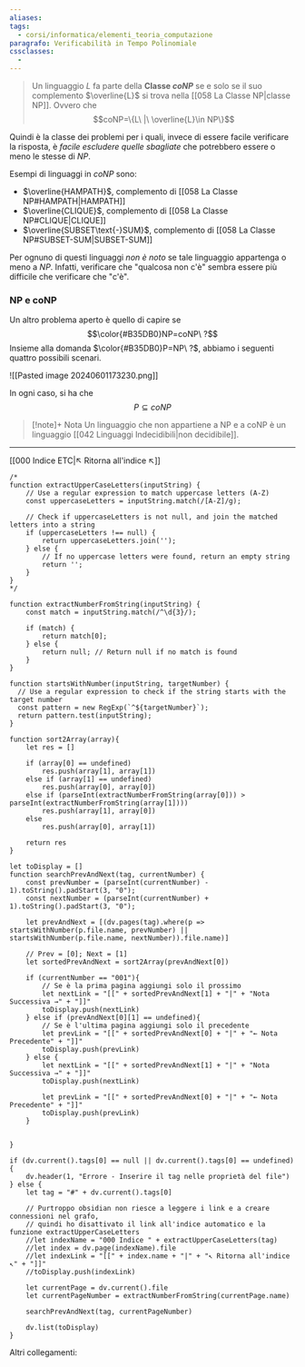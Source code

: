 ```yaml
---
aliases: 
tags:
  - corsi/informatica/elementi_teoria_computazione
paragrafo: Verificabilità in Tempo Polinomiale
cssclasses:
  - 
---
```

>Un linguaggio $L$ fa parte della **Classe $coNP$** se e solo se il suo complemento $\overline{L}$ si trova nella [[058 La Classe NP|classe NP]]. Ovvero che 
>$$coNP=\{L\ |\ \overline{L}\in NP\}$$

Quindi è la classe dei problemi per i quali, invece di essere facile verificare la risposta, è *facile escludere quelle sbagliate* che potrebbero essere o meno le stesse di $NP$.

Esempi di linguaggi in $coNP$ sono:
- $\overline{HAMPATH}$, complemento di [[058 La Classe NP#HAMPATH|HAMPATH]]
- $\overline{CLIQUE}$, complemento di [[058 La Classe NP#CLIQUE|CLIQUE]]
- $\overline{SUBSET\text{-}SUM}$, complemento di [[058 La Classe NP#SUBSET-SUM|SUBSET-SUM]]

Per ognuno di questi linguaggi *non è noto* se tale linguaggio appartenga o meno a $NP$. Infatti, verificare che "qualcosa non c'è" sembra essere più difficile
che verificare che "c'è".

### NP e coNP
Un altro problema aperto è quello di capire se $$\color{#B35DB0}NP=coNP\ ?$$
Insieme alla domanda $\color{#B35DB0}P=NP\ ?$, abbiamo i seguenti quattro possibili scenari.

![[Pasted image 20240601173230.png]]

In ogni caso, si ha che $$P\subseteq coNP$$

> [!note]+ Nota
> Un linguaggio che non appartiene a NP e a coNP è un linguaggio [[042 Linguaggi Indecidibili|non decidibile]].

___
[[000 Indice ETC|↖ Ritorna all'indice ↖]]

```dataviewjs
/*
function extractUpperCaseLetters(inputString) {
	// Use a regular expression to match uppercase letters (A-Z)
	const uppercaseLetters = inputString.match(/[A-Z]/g);
	
	// Check if uppercaseLetters is not null, and join the matched letters into a string
	if (uppercaseLetters !== null) {
		return uppercaseLetters.join('');
	} else {
	    // If no uppercase letters were found, return an empty string
	    return '';
	}
}
*/

function extractNumberFromString(inputString) {
	const match = inputString.match(/^\d{3}/);
	
	if (match) {
		return match[0];
	} else {
		return null; // Return null if no match is found
	}
}

function startsWithNumber(inputString, targetNumber) {
  // Use a regular expression to check if the string starts with the target number
  const pattern = new RegExp(`^${targetNumber}`);
  return pattern.test(inputString);
}

function sort2Array(array){
	let res = []
	
	if (array[0] == undefined)
		res.push(array[1], array[1])
	else if (array[1] == undefined)
		res.push(array[0], array[0])
	else if (parseInt(extractNumberFromString(array[0])) > parseInt(extractNumberFromString(array[1])))
		res.push(array[1], array[0])
	else
		res.push(array[0], array[1])
	
	return res
}

let toDisplay = []
function searchPrevAndNext(tag, currentNumber) {
	const prevNumber = (parseInt(currentNumber) - 1).toString().padStart(3, "0");
	const nextNumber = (parseInt(currentNumber) + 1).toString().padStart(3, "0");
	
	let prevAndNext = [(dv.pages(tag).where(p => startsWithNumber(p.file.name, prevNumber) || startsWithNumber(p.file.name, nextNumber)).file.name)]
	
	// Prev = [0]; Next = [1]
	let sortedPrevAndNext = sort2Array(prevAndNext[0])
	
	if (currentNumber == "001"){ 
		// Se è la prima pagina aggiungi solo il prossimo
		let nextLink = "[[" + sortedPrevAndNext[1] + "|" + "Nota Successiva →" + "]]"
		toDisplay.push(nextLink)
	} else if (prevAndNext[0][1] == undefined){
		// Se è l'ultima pagina aggiungi solo il precedente
		let prevLink = "[[" + sortedPrevAndNext[0] + "|" + "← Nota Precedente" + "]]"
		toDisplay.push(prevLink)
	} else {
		let nextLink = "[[" + sortedPrevAndNext[1] + "|" + "Nota Successiva →" + "]]"
		toDisplay.push(nextLink)
		
		let prevLink = "[[" + sortedPrevAndNext[0] + "|" + "← Nota Precedente" + "]]"
		toDisplay.push(prevLink)
	}
	
	
}

if (dv.current().tags[0] == null || dv.current().tags[0] == undefined){
	dv.header(1, "Errore - Inserire il tag nelle proprietà del file")
} else {
	let tag = "#" + dv.current().tags[0]

	// Purtroppo obsidian non riesce a leggere i link e a creare connessioni nel grafo,
	// quindi ho disattivato il link all'indice automatico e la funzione extractUpperCaseLetters
	//let indexName = "000 Indice " + extractUpperCaseLetters(tag)
	//let index = dv.page(indexName).file
	//let indexLink = "[[" + index.name + "|" + "↖ Ritorna all'indice ↖" + "]]"
	//toDisplay.push(indexLink)
	
	let currentPage = dv.current().file
	let currentPageNumber = extractNumberFromString(currentPage.name)
	
	searchPrevAndNext(tag, currentPageNumber)
	
	dv.list(toDisplay)
}
```

Altri collegamenti: 